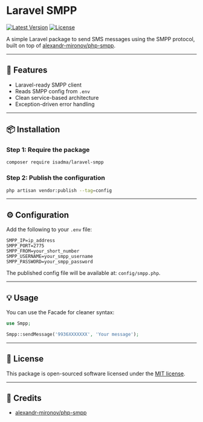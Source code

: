 
# Laravel SMPP

[![Latest Version](https://img.shields.io/packagist/v/isadma/laravel-smpp.svg?style=flat-square)](https://packagist.org/packages/isadma/laravel-smpp)
[![License](https://img.shields.io/packagist/l/isadma/laravel-smpp.svg?style=flat-square)](LICENSE)

A simple Laravel package to send SMS messages using the SMPP protocol, built on top of [alexandr-mironov/php-smpp](https://github.com/alexandr-mironov/php-smpp).

---

## 🚀 Features

- Laravel-ready SMPP client
- Reads SMPP config from `.env`
- Clean service-based architecture
- Exception-driven error handling

---

## 📦 Installation

### Step 1: Require the package

```bash
composer require isadma/laravel-smpp
```

### Step 2: Publish the configuration

```bash
php artisan vendor:publish --tag=config
```

---

## ⚙️ Configuration

Add the following to your `.env` file:

```env
SMPP_IP=ip_address
SMPP_PORT=2775
SMPP_FROM=your_short_number
SMPP_USERNAME=your_smpp_username
SMPP_PASSWORD=your_smpp_password
```

The published config file will be available at: `config/smpp.php`.

---

## 💡 Usage

You can use the Facade for cleaner syntax:

```php
use Smpp;

Smpp::sendMessage('9936XXXXXXX', 'Your message');
```

---

## 📄 License

This package is open-sourced software licensed under the [MIT license](LICENSE).

---

## 🙏 Credits

- [alexandr-mironov/php-smpp](https://github.com/alexandr-mironov/php-smpp)
